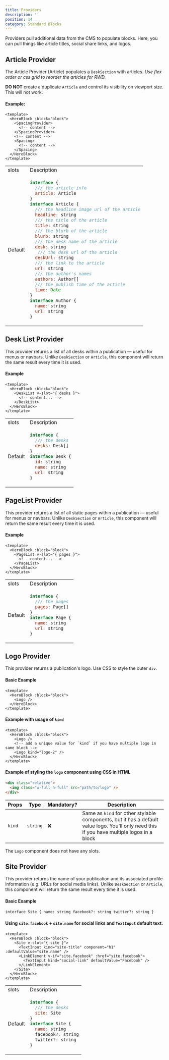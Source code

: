 ```yaml
---
title: Providers
description: ''
position: 14
category: Standard Blocks
---
```


Providers pull additional data from the CMS to populate blocks. Here, you can pull things like article titles, social share links, and logos.

## Article Provider

<alert type="info">The Article Provider (Article) populates a `DeskSection` with articles. _Use flex order or css grid to reorder the articles for RWD._</alert>

<alert type="danger">**DO NOT** create a duplicate `Article` and control its visibility on viewport size. This will not work.</alert>

#### Example:

```vue
<template>
  <HeroBlock :block="block">
    <SpacingProvider>
      <!-- content -->
    </SpacingProvider>
    <!-- content -->
    <Spacing>
      <!-- content -->
    </Spacing>
  </HeroBlock>
</template>
```

<table>
  <tr>
    <td>slots</td><td>Description</td>
  </tr>
  <tr>
    <td>Default</td>
    <td>
  <code-block active>

```js
interface {
  /// the article info
  article: Article
}
interface Article {
  /// the headline image url of the article
  headline: string
  /// the title of the article
  title: string
  /// the blurb of the article
  blurb: string
  /// the desk name of the article
  desk: string
   /// the desk url of the article
  deskUrl: string
  /// the link to the article
  url: string
  /// the author's names
  authors: Author[]
  /// the publish time of the article
  time: Date
}
interface Author {
  name: string
  url: string
}
```

  </code-block>
    </td>
  </tr>
</table>

## Desk List Provider

<alert type="info">This provider returns a list of all desks within a publication — useful for menus or navbars. Unlike `DeskSection` or `Article`, this component will return the same result every time it is used.</alert>

#### Example

```vue
<template>
  <HeroBlock :block="block">
    <DeskList v-slot="{ desks }">
      <!-- content... -->
    </DeskList>
  </HeroBlock>
</template>
```

<table>
  <tr>
    <td>slots</td><td>Description</td>
  </tr>
  <tr>
    <td>Default</td>
    <td>
    <code-block active>

```js
interface {
  /// the desks
  desks: Desk[]
}
interface Desk {
  id: string
  name: string
  url: string
}
```

  </code-block>
    </td>
  </tr>
</table>

## PageList Provider

<alert type="info">This provider returns a list of all static pages within a publication — useful for menus or navbars. Unlike `DeskSection` or `Article`, this component will return the same result every time it is used.</alert>

#### Example

```vue
<template>
  <HeroBlock :block="block">
    <PageList v-slot="{ pages }">
      <!-- content... -->
    </PageList>
  </HeroBlock>
</template>
```

<table>
  <tr>
    <td>slots</td><td>Description</td>
  </tr>
  <tr>
    <td>Default</td>
    <td>

  <code-block active>

```js
interface {
  /// the pages
  pages: Page[]
}
interface Page {
  name: string
  url: string
}
```

  </code-block>
    </td>
  </tr>
</table>

## Logo Provider

<alert type="info">This provider returns a publication's logo. Use CSS to style the outer `div`.</alert>

#### Basic Example

```vue
<template>
  <HeroBlock :block="block">
    <Logo />
  </HeroBlock>
</template>
```

#### Example with usage of `kind`

```vue
<template>
  <HeroBlock :block="block">
    <Logo />
    <!-- add a unique value for `kind` if you have multiple logo in same block -->
    <Logo kind="logo-2" />
  </HeroBlock>
</template>
```

#### Example of styling the `logo` component using CSS in HTML

```html
<div class="relative">
  <img class="w-full h-full" src="path/to/logo" />
</div>
```

| Props  | Type     | Mandatory? | Description                                                                                                                                |
| ------ | -------- | ---------- | ------------------------------------------------------------------------------------------------------------------------------------------ |
| `kind` | `string` | ❌         | Same as `kind` for other stylable components, but it has a default value logo. You'll only need this if you have multiple logos in a block |

The `Logo` component does not have any slots.

## Site Provider

<alert type="info">This provider returns the name of your publication and its associated profile information (e.g. URLs for social media links). Unlike `DeskSection` or `Article`, this component will return the same result every time it is used.</alert>

#### Basic Example

```html
interface Site { name: string facebook?: string twitter?: string }
```

#### Using `site.facebook` + `site.name` for social links and `TextInput` default text.

```vue
<template>
  <HeroBlock :block="block">
    <Site v-slot="{ site }">
      <TextInput kind="site-title" component="h1" :defaultValue="site.name" />
      <LinkElement v-if="site.facebook" :href="site.facebook">
        <TextInput kind="social-link" defaultValue="Facebook" />
      </LinkElement>
    </Site>
  </HeroBlock>
</template>
```

<table>
  <tr>
    <td>slots</td><td>Description</td>
  </tr>
  <tr>
    <td>Default</td>
    <td>

  <code-block active>

```js
interface {
  /// the desks
  site: Site
}
interface Site {
  name: string
  facebook?: string
  twitter?: string
}
```

  </code-block>
    </td>
  </tr>
</table>
